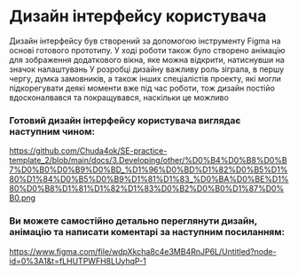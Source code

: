 # Дизайн інтерфейсу користувача
Дизайн інтерфейсу був створений за допомогою інструменту Figma на основі готового прототипу. 
У ході роботи також було створено анімацію для зображення додаткового вікна, яке можна відкрити, натиснувши на значок налаштувань
У розробці дизайну важливу роль зіграла, в першу чергу, думка замовників, а також інших спеціалістів проекту, які могли підкорегувати деякі моменти вже під час роботи, тож дизайн постійо вдосконалвався та покращувався, наскільки це можливо

### Готовий дизайн інтерфейсу користувача виглядає наступним чином:
https://github.com/Chuda4ok/SE-practice-template_2/blob/main/docs/3.Developing/other/%D0%B4%D0%B8%D0%B7%D0%B0%D0%B9%D0%BD_%D1%96%D0%BD%D1%82%D0%B5%D1%80%D1%84%D0%B5%D0%B9%D1%81%D1%83_%D0%BA%D0%BE%D1%80%D0%B8%D1%81%D1%82%D1%83%D0%B2%D0%B0%D1%87%D0%B0.png




### Ви можете самостійно детально переглянути дизайн, анімацію та написати коментарі за наступним посиланням:
https://www.figma.com/file/wdpXkcha8c4e3MB4RnJP6L/Untitled?node-id=0%3A1&t=fLHUTPWFH8LUyhqP-1
